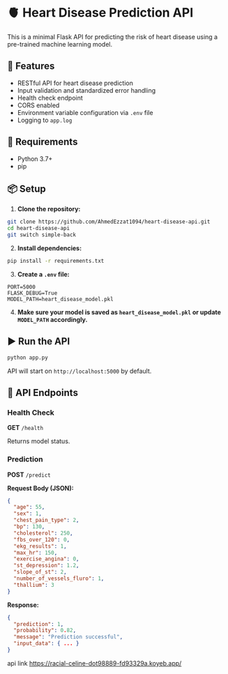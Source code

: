 # 🫀 Heart Disease Prediction API

This is a minimal Flask API for predicting the risk of heart disease using a pre-trained machine learning model.

## 🚀 Features

- RESTful API for heart disease prediction
- Input validation and standardized error handling
- Health check endpoint
- CORS enabled
- Environment variable configuration via `.env` file
- Logging to `app.log`

## 🧠 Requirements

- Python 3.7+
- pip

## 📦 Setup

1. **Clone the repository:**

```bash
git clone https://github.com/AhmedEzzat1094/heart-disease-api.git
cd heart-disease-api
git switch simple-back
````

2. **Install dependencies:**

```bash
pip install -r requirements.txt
```

3. **Create a `.env` file:**

```env
PORT=5000
FLASK_DEBUG=True
MODEL_PATH=heart_disease_model.pkl
```

4. **Make sure your model is saved as `heart_disease_model.pkl` or update `MODEL_PATH` accordingly.**

## ▶️ Run the API

```bash
python app.py
```

API will start on `http://localhost:5000` by default.

## 🧪 API Endpoints

### Health Check

**GET** `/health`

Returns model status.

### Prediction

**POST** `/predict`

**Request Body (JSON):**

```json
{
  "age": 55,
  "sex": 1,
  "chest_pain_type": 2,
  "bp": 130,
  "cholesterol": 250,
  "fbs_over_120": 0,
  "ekg_results": 1,
  "max_hr": 150,
  "exercise_angina": 0,
  "st_depression": 1.2,
  "slope_of_st": 2,
  "number_of_vessels_fluro": 1,
  "thallium": 3
}
```

**Response:**

```json
{
  "prediction": 1,
  "probability": 0.82,
  "message": "Prediction successful",
  "input_data": { ... }
}
```


api link
https://racial-celine-dot98889-fd93329a.koyeb.app/
